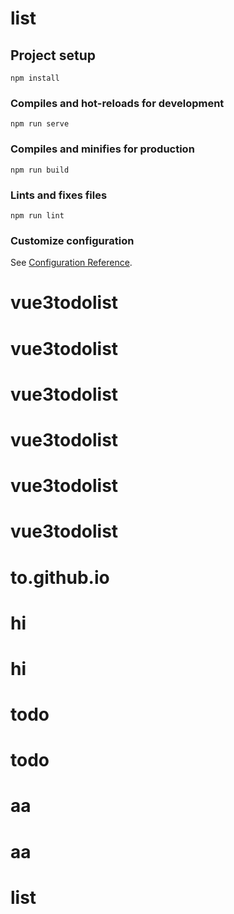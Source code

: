 # list

## Project setup
```
npm install
```

### Compiles and hot-reloads for development
```
npm run serve
```

### Compiles and minifies for production
```
npm run build
```

### Lints and fixes files
```
npm run lint
```

### Customize configuration
See [Configuration Reference](https://cli.vuejs.org/config/).
# vue3todolist
# vue3todolist
# vue3todolist
# vue3todolist
# vue3todolist
# vue3todolist
# to.github.io
# hi
# hi
# todo
# todo
# aa
# aa
# list
